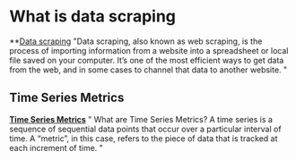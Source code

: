 # What is data scraping

**[Data scraping](https://targetinternet.com/resources/what-is-data-scraping-and-how-can-you-use-it)
"Data scraping, also known as web scraping, is the process of importing information from a website into a spreadsheet or local file saved on your computer. It’s one of the most efficient ways to get data from the web, and in some cases to channel that data to another website. "

## Time Series Metrics

**[Time Series Metrics](https://www.anodot.com/learning-center/time-series-metrics/#:~:text=What%20are%20Time%20Series%20Metrics,at%20each%20increment%20of%20time.)**
"
What are Time Series Metrics? A time series is a sequence of sequential data points that occur over a particular interval of time. A “metric”, in this case, refers to the piece of data that is tracked at each increment of time.
"
